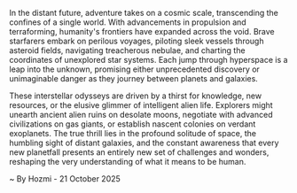 
In the distant future, adventure takes on a cosmic scale, transcending the confines of a single world. With advancements in propulsion and terraforming, humanity's frontiers have expanded across the void. Brave starfarers embark on perilous voyages, piloting sleek vessels through asteroid fields, navigating treacherous nebulae, and charting the coordinates of unexplored star systems. Each jump through hyperspace is a leap into the unknown, promising either unprecedented discovery or unimaginable danger as they journey between planets and galaxies.

These interstellar odysseys are driven by a thirst for knowledge, new resources, or the elusive glimmer of intelligent alien life. Explorers might unearth ancient alien ruins on desolate moons, negotiate with advanced civilizations on gas giants, or establish nascent colonies on verdant exoplanets. The true thrill lies in the profound solitude of space, the humbling sight of distant galaxies, and the constant awareness that every new planetfall presents an entirely new set of challenges and wonders, reshaping the very understanding of what it means to be human.

~ By Hozmi - 21 October 2025
